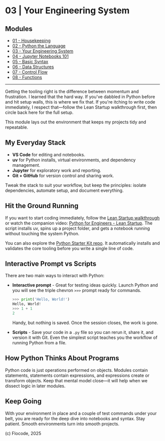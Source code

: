 # 03 | Your Engineering System

## Modules

- [01 - Housekeeping](01-housekeeping.md)
- [02 - Python the Language](02-python-the-language.md)
- [03 - Your Engineering System](03-your-engineering-system.md)
- [04 - Jupyter Notebooks 101](04-jupyter-notebooks-101.md)
- [05 - Basic Syntax](05-basic-syntax.md)
- [06 - Data Structures](06-data-structures.md)
- [07 - Control Flow](07-control-flow.md)
- [08 - Functions](08-functions.md)

---

Getting the tooling right is the difference between momentum and frustration. I learned that the hard way. If you've dabbled in Python before and hit setup walls, this is where we fix that. If you're itching to write code immediately, I respect that—follow the Lean Startup walkthrough first, then circle back here for the full setup.

This module lays out the environment that keeps my projects tidy and repeatable.

## My Everyday Stack

- **VS Code** for editing and notebooks.
- **uv** for Python installs, virtual environments, and dependency management.
- **Jupyter** for exploratory work and reporting.
- **Git + GitHub** for version control and sharing work.

Tweak the stack to suit your workflow, but keep the principles: isolate dependencies, automate setup, and document everything.

## Hit the Ground Running

If you want to start coding immediately, follow the [Lean Startup walkthrough](python-for-engineers-lean-startup.md) or watch the companion video: [Python for Engineers - Lean Startup](https://www.youtube.com/watch?v=kUAJ1WoGsFk). The script installs uv, spins up a project folder, and gets a notebook running without touching the system Python.

You can also explore the [Python Starter Kit repo](https://github.com/joreilly86/Python-Starter-Kit). It automatically installs and validates the core tooling before you write a single line of code.

## Interactive Prompt vs Scripts

There are two main ways to interact with Python:

- **Interactive prompt** - Great for testing ideas quickly. Launch Python and you will see the triple chevron `>>>` prompt ready for commands.

    ```python
    >>> print('Hello, World!')
    Hello, World!
    >>> 1 + 1
    2
    ```

    Handy, but nothing is saved. Once the session closes, the work is gone.

- **Scripts** - Save your code in a `.py` file so you can rerun it, share it, and version it with Git. Even the simplest script teaches you the workflow of running Python from a file.

## How Python Thinks About Programs

Python code is just operations performed on objects. Modules contain statements, statements contain expressions, and expressions create or transform objects. Keep that mental model close—it will help when we dissect logic in later modules.

## Keep Going

With your environment in place and a couple of test commands under your belt, you are ready for the deep dive into notebooks and syntax. Stay patient. Smooth environments turn into smooth projects.

(c) Flocode, 2025
